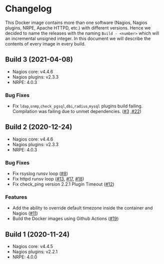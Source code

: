 
# Changelog

This Docker image contains more than one software (Nagios, Nagios plugins, NRPE, Apache HTTPD, etc.) with different versions. Hence we decided to name the releases with the naming `Build - <number>` which will an incremental unsigned integer. In this document we will describe the contents of every image in every build.

## Build 3 (2021-04-08)

* Nagios core: v4.4.6
* Nagios plugins: v2.3.3
* NRPE: 4.0.3

### Bug Fixes

* Fix `ldap`,`snmp`,`check_pgsql`,`dbi`,`radius`,`mysql` plugins build failing. Compilation was failing due to unmet dependencies. ([#3](https://github.com/manios/docker-nagios/issues/3) ,[#22](https://github.com/manios/docker-nagios/issues/22))

## Build 2 (2020-12-24)

* Nagios core: v4.4.6
* Nagios plugins: v2.3.3
* NRPE: 4.0.3

### Bug Fixes

* Fix rsyslog runsv loop ([#8](https://github.com/manios/docker-nagios/issues/8))
* Fix httpd runsv loop ([#13](https://github.com/manios/docker-nagios/issues/13), [#17](https://github.com/manios/docker-nagios/issues/17), [#18](https://github.com/manios/docker-nagios/issues/18))
* Fix check_ping version 2.2.1 Plugin Timeout ([#12](https://github.com/manios/docker-nagios/issues/12))

### Features

* Add the ability to override default timezone inside the container and Nagios ([#11](https://github.com/manios/docker-nagios/issues/11))
* Build the Docker images using Github Actions ([#19](https://github.com/manios/docker-nagios/issues/19))

## Build 1 (2020-11-24)

* Nagios core: v4.4.5
* Nagios plugins: v2.2.1
* NRPE: 4.0.0

